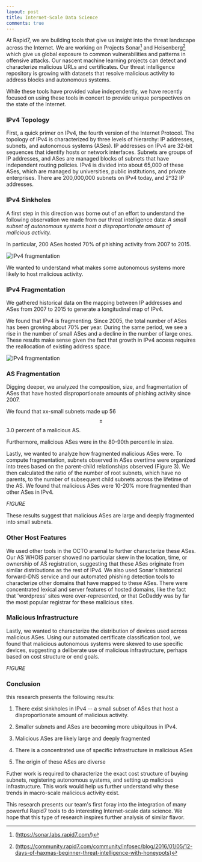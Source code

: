 ```yaml
---
layout: post
title: Internet-Scale Data Science
comments: true
---
```


At Rapid7, we are building tools that give us insight into the threat landscape across the Internet. We are working on Projects Sonar[^1] and Heisenberg[^2] which give us global exposure to common vulnerabilities and patterns in offensive attacks. Our nascent machine learning projects can detect and characterize malicious URLs and certificates. Our threat intelligence repository is growing with datasets that resolve malicious activity to address blocks and autonomous systems.

While these tools have provided value independently, we have recently focused on using these tools in concert to provide unique perspectives on the state of the Internet.

### IPv4 Topology
First, a quick primer on IPv4, the fourth version of the Internet Protocol. The topology of IPv4 is characterized by three levels of hierarchy: IP addresses, subnets, and autonomous systems (ASes). IP addresses on IPv4 are 32-bit sequences that identify hosts or network interfaces. Subnets are groups of IP addresses, and ASes are managed blocks of subnets that have independent routing policies. IPv4 is divided into about 65,000 of these ASes, which are managed by universities, public institutions, and private enterprises. There are 200,000,000 subnets on IPv4 today, and 2^32 IP addresses.

### IPv4 Sinkholes

A first step in this direction was borne out of an effort to understand the following observation we made from our threat intelligence data: *A small subset of autonomous systems host a disproportionate amount of malicious activity.*

In particular, 200 ASes hosted 70% of phishing activity from 2007 to 2015.

![IPv4 fragmentation](http://pegasos1.github.com/public/20160215/fig2.png)

We wanted to understand what makes some autonomous systems more likely to host malicious activity.



### IPv4 Fragmentation
We gathered historical data on the mapping between IP addresses and ASes from 2007 to 2015 to generate a longitudinal map of IPv4.


We found that IPv4 is fragmenting. Since 2005, the total number of ASes has been growing about 70% per year. During the same period, we see a rise in the number of small ASes and a decline in the number of large ones. These results make sense given the fact that growth in IPv4 access requires the reallocation of existing address space.

![IPv4 fragmentation](http://pegasos1.github.com/public/20160215/fig2.png)

### AS Fragmentation
Digging deeper, we analyzed the composition, size, and fragmentation of ASes that have hosted disproportionate amounts of phishing activity since 2007.

We found that xx-small subnets made up 56 $$\pm$$ 3.0 percent of a malicious AS.

Furthermore, malicious ASes were in the 80-90th percentile in size.

Lastly, we wanted to analyze how fragmented malicious ASes were. To compute fragmentation, subnets observed in ASes overtime were organized into trees based on the parent-child relationships observed (Figure 3). We then calculated the ratio of the number of root subnets, which have no parents, to the number of subsequent child subnets across the lifetime of the AS. We found that malicious ASes were 10-20% more fragmented than other ASes in IPv4.

*FIGURE*

These results suggest that malicious ASes are large and deeply fragmented into small subnets.

### Other Host Features
We used other tools in the OCTO arsenal to further characterize these ASes. Our AS WHOIS parser showed no particular skew in the location, time, or ownership of AS registration, suggesting that these ASes originate from similar distributions as the rest of IPv4.  We also used Sonar's historical forward-DNS service and our automated phishing detection tools to characterize other domains that have mapped to these ASes. There were concentrated lexical and server features of hosted domains, like the fact that 'wordpress' sites were over-represented, or that GoDaddy was by far the most popular registrar for these malicious sites.

### Malicious Infrastructure

Lastly, we wanted to characterize the distribution of devices used across malicious ASes. Using our automated certificate classification tool, we found that malicious autonomous systems were skewed to use specific devices, suggesting a deliberate use of malicious infrastructure, perhaps based on cost structure or end goals.

*FIGURE*

### Conclusion

 this research presents the following results:
  1) There exist sinkholes in IPv4 -- a small subset of ASes that host a disproportionate amount of malicious activity.

  2) Smaller subnets and ASes are becoming more ubiquitous in IPv4.

  3) Malicious ASes are likely large and deeply fragmented

  4) There is a concentrated use of specific infrastructure in malicious ASes

  5) The origin of these ASes are diverse

Futher work is required to characterize the exact cost structure of buying subnets, registering autonomous systems, and setting up malicious infrastructure. This work would help us further understand why these trends in macro-scale malicious activity exist.

This research presents our team's first foray into the integration of many powerful Rapid7 tools to do interesting Internet-scale data science. We hope that this type of research inspires further analysis of similar flavor.






[^1]: (https://sonar.labs.rapid7.com/)
[^2]:(https://community.rapid7.com/community/infosec/blog/2016/01/05/12-days-of-haxmas-beginner-threat-intelligence-with-honeypots)
[^3]: [History of the Internet]
[^4]: [Cleanmx archive] (http://cleanmx.org)
